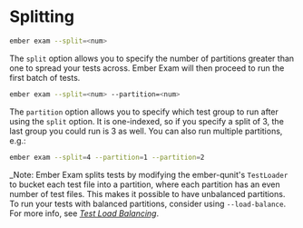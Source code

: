 # Splitting

```bash
ember exam --split=<num>
```

The `split` option allows you to specify the number of partitions greater than one to spread your tests across. Ember Exam will then proceed to run the first batch of tests.

```bash
ember exam --split=<num> --partition=<num>
```

The `partition` option allows you to specify which test group to run after using the `split` option. It is one-indexed, so if you specify a split of 3, the last group you could run is 3 as well. You can also run multiple partitions, e.g.:

```bash
ember exam --split=4 --partition=1 --partition=2
```

_Note: Ember Exam splits tests by modifying the ember-qunit's `TestLoader` to bucket each test file into a partition, where each partition has an even number of test files. This makes it possible to have unbalanced partitions. To run your tests with balanced partitions, consider using `--load-balance`. For more info, see [_Test Load Balancing_](#test-load-balancing).

